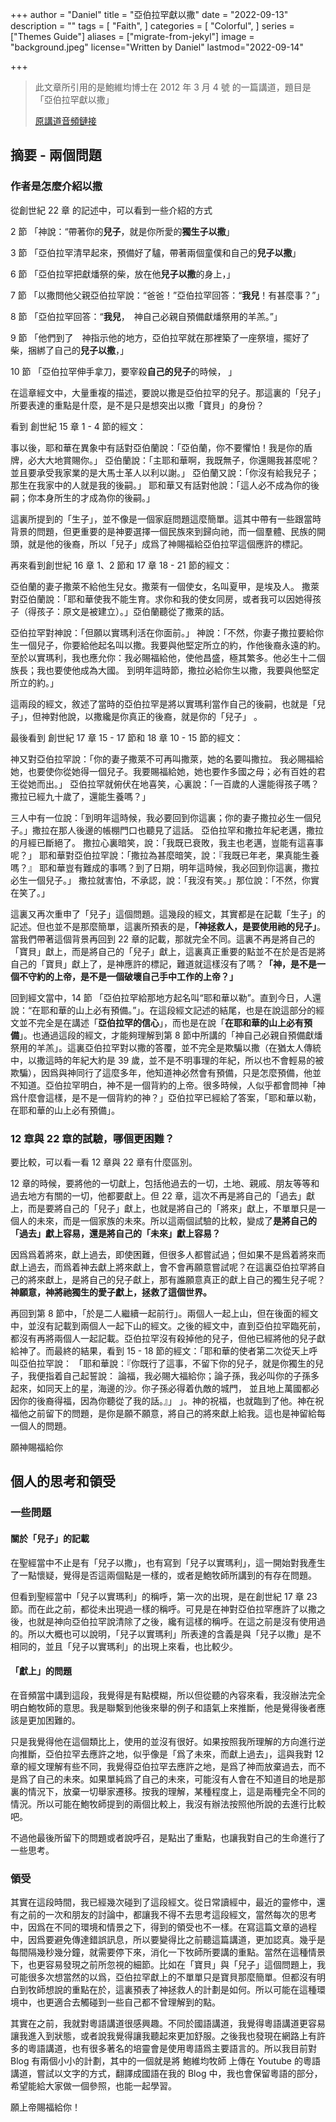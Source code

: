 +++
author = "Daniel"
title = "亞伯拉罕獻以撒"
date = "2022-09-13"
description = ""
tags = [
    "Faith",
]
categories = [
    "Colorful",
]
series = ["Themes Guide"]
aliases = ["migrate-from-jekyl"]
image = "background.jpeg"
license="Written by Daniel"
lastmod="2022-09-14"

+++

>  此文章所引用的是鮑維均博士在 2012 年 3 月 4 號 的一篇講道，題目是「亞伯拉罕獻以撒」
>
> [原講道音頻鏈接](https://www.youtube.com/watch?v=QnqRiJXXRyI&list=PLtrnB_vqQmqSdoOFU038VVuk3UiZZ2pLK&index=3&t=281s)

## 摘要 - 兩個問題

### 作者是怎麼介紹以撒

從創世紀 22 章 的記述中，可以看到一些介紹的方式

2 節 「神說：“帶著你的**兒子**，就是你所愛的**獨生子以撒**」

3 節 「亞伯拉罕清早起來，預備好了驢，帶著兩個童僕和自己的**兒子以撒**」

6 節 「亞伯拉罕把獻燔祭的柴，放在他**兒子以撒**的身上，」

7 節 「以撒問他父親亞伯拉罕說：“爸爸！”亞伯拉罕回答：“**我兒**！有甚麼事？”」

8 節 「亞伯拉罕回答：“**我兒**，　神自己必親自預備獻燔祭用的羊羔。”」

9 節 「他們到了　神指示他的地方，亞伯拉罕就在那裡築了一座祭壇，擺好了柴，捆綁了自己的**兒子以撒**，」

10 節 「亞伯拉罕伸手拿刀，要宰殺**自己的兒子**的時候， 」

在這章經文中，大量重複的描述，要說以撒是亞伯拉罕的兒子。那這裏的「兒子」所要表達的重點是什麼，是不是只是想突出以撒「寶貝」的身份？

看到 創世紀 15 章 1 - 4 節的經文：

事以後，耶和華在異象中有話對亞伯蘭說：「亞伯蘭，你不要懼怕！我是你的盾牌，必大大地賞賜你。」 亞伯蘭說：「主耶和華啊，我既無子，你還賜我甚麼呢？並且要承受我家業的是大馬士革人以利以謝。」 亞伯蘭又說：「你沒有給我兒子；那生在我家中的人就是我的後嗣。」 耶和華又有話對他說：「這人必不成為你的後嗣；你本身所生的才成為你的後嗣。」 

這裏所提到的「生子」，並不像是一個家庭問題這麼簡單。這其中帶有一些跟當時背景的問題，但更重要的是神要選擇一個民族來到歸向祂，而一個羣體、民族的開頭，就是他的後裔，所以「兒子」成爲了神賜福給亞伯拉罕這個應許的標記。

再來看到創世紀 16 章 1、2 節和 17 章 18 - 21 節的經文：

亞伯蘭的妻子撒萊不給他生兒女。撒萊有一個使女，名叫夏甲，是埃及人。 撒萊對亞伯蘭說：「耶和華使我不能生育。求你和我的使女同房，或者我可以因她得孩子（得孩子：原文是被建立）。」亞伯蘭聽從了撒萊的話。 

亞伯拉罕對神說：「但願以實瑪利活在你面前。」 神說：「不然，你妻子撒拉要給你生一個兒子，你要給他起名叫以撒。我要與他堅定所立的約，作他後裔永遠的約。 至於以實瑪利，我也應允你：我必賜福給他，使他昌盛，極其繁多。他必生十二個族長；我也要使他成為大國。 到明年這時節，撒拉必給你生以撒，我要與他堅定所立的約。」

這兩段的經文，敘述了當時的亞伯拉罕是將以實瑪利當作自己的後嗣，也就是「兒子」，但神對他說，以撒纔是你真正的後裔，就是你的「兒子」 。

最後看到 創世紀 17 章 15 - 17 節和 18 章 10 - 15 節的經文：

神又對亞伯拉罕說：「你的妻子撒萊不可再叫撒萊，她的名要叫撒拉。 我必賜福給她，也要使你從她得一個兒子。我要賜福給她，她也要作多國之母；必有百姓的君王從她而出。」 亞伯拉罕就俯伏在地喜笑，心裏說：「一百歲的人還能得孩子嗎？撒拉已經九十歲了，還能生養嗎？」  

三人中有一位說：「到明年這時候，我必要回到你這裏；你的妻子撒拉必生一個兒子。」撒拉在那人後邊的帳棚門口也聽見了這話。 亞伯拉罕和撒拉年紀老邁，撒拉的月經已斷絕了。 撒拉心裏暗笑，說：「我既已衰敗，我主也老邁，豈能有這喜事呢？」 耶和華對亞伯拉罕說：「撒拉為甚麼暗笑，說：『我既已年老，果真能生養嗎？』 耶和華豈有難成的事嗎？到了日期，明年這時候，我必回到你這裏，撒拉必生一個兒子。」 撒拉就害怕，不承認，說：「我沒有笑。」那位說：「不然，你實在笑了。」

這裏又再次重申了「兒子」這個問題。這幾段的經文，其實都是在記載「生子」的記述。但也並不是那麼簡單，這裏所預表的是，**「神拯救人，是要使用祂的兒子」**。當我們帶著這個背景再回到 22 章的記載，那就完全不同。這裏不再是將自己的「寶貝」獻上，而是將自己的「兒子」獻上，這裏真正重要的點並不在於是否是將自己的「寶貝」獻上了，是神應許的標記，難道就這樣沒有了嗎？**「神，是不是一個不守約的上帝，是不是一個破壞自己手中工作的上帝？」**

回到經文當中，14 節 「亞伯拉罕給那地方起名叫“耶和華以勒”。直到今日，人還說：“在耶和華的山上必有預備。”」。在這段經文記述的結尾，也是在說這部分的經文並不完全是在講述「**亞伯拉罕的信心**」，而也是在說「**在耶和華的山上必有預備**」。也通過這段的經文，才能夠理解到第 8 節中所講的「神自己必親自預備獻燔祭用的羊羔」。這裏亞伯拉罕對以撒的答覆，並不完全是欺騙以撒（在猶太人傳統中，以撒這時的年紀大約是 39 歲，並不是不明事理的年紀，所以也不會輕易的被欺騙），因爲與神同行了這麼多年，他知道神必然會有預備，只是怎麼預備，他並不知道。亞伯拉罕明白，神不是一個背約的上帝。很多時候，人似乎都會問神「神爲什麼會這樣，是不是一個背約的神？」亞伯拉罕已經給了答案，「耶和華以勒，在耶和華的山上必有預備」。

### 12 章與 22 章的試驗，哪個更困難？

要比較，可以看一看 12 章與 22 章有什麼區別。

12 章的時候，要將他的一切獻上，包括他過去的一切，土地、親戚、朋友等等和過去地方有關的一切，他都要獻上。但 22 章，這次不再是將自己的「過去」獻上，而是要將自己的「兒子」獻上，也就是將自己的「將來」獻上，不單單只是一個人的未來，而是一個家族的未來。所以這兩個試驗的比較，變成了**是將自己的「過去」獻上容易，還是將自己的「未來」獻上容易？**

因爲爲着將來，獻上過去，即使困難，但很多人都嘗試過；但如果不是爲着將來而獻上過去，而爲着神去獻上將來獻上，會不會再願意嘗試呢？在這裏亞伯拉罕將自己的將來獻上，是將自己的兒子獻上，那有誰願意真正的獻上自己的獨生兒子呢？**神願意，神將祂獨生的愛子獻上，拯救了這個世界。**

再回到第 8 節中，「於是二人繼續一起前行」。兩個人一起上山，但在後面的經文中，並沒有記載到兩個人一起下山的經文。之後的經文中，直到亞伯拉罕臨死前，都沒有再將兩個人一起記載。亞伯拉罕沒有殺掉他的兒子，但他已經將他的兒子獻給神了。而最終的結果，看到 15 - 18 節的經文：「耶和華的使者第二次從天上呼叫亞伯拉罕說： 「耶和華說：『你既行了這事，不留下你的兒子，就是你獨生的兒子，我便指着自己起誓說： 論福，我必賜大福給你；論子孫，我必叫你的子孫多起來，如同天上的星，海邊的沙。你子孫必得着仇敵的城門， 並且地上萬國都必因你的後裔得福，因為你聽從了我的話。』」 」。神的祝福，也就臨到了他。神在祝福他之前留下的問題，是你是願不願意，將自己的將來獻上給我。這也是神留給每一個人的問題。

願神賜福給你

## 個人的思考和領受

### 一些問題

#### 關於「兒子」的記載

在聖經當中不止是有「兒子以撒」，也有寫到「兒子以實瑪利」，這一開始對我產生了一點懷疑，覺得是否這兩個點是一樣的，或者是鮑牧師所講到的有存在問題。

但看到聖經當中「兒子以實瑪利」的稱呼，第一次的出現，是在創世紀 17 章 23 節。而在此之前，都從未出現過一樣的稱呼。可見是在神對亞伯拉罕應許了以撒之後，也就是神向亞伯拉罕說清除了之後，纔有這樣的稱呼。在這之前是沒有使用過的。所以大概也可以說明，「兒子以實瑪利」所表達的含義是與「兒子以撒」是不相同的，並且「兒子以實瑪利」的出現上來看，也比較少。

#### 「獻上」的問題

在音頻當中講到這段，我覺得是有點模糊，所以但從聽的內容來看，我沒辦法完全明白鮑牧師的意思。我是聯繫到他後來舉的例子和語氣上來推斷，他是覺得後者應該是更加困難的。

只是我覺得他在這個類比上，使用的並沒有很好。如果按照我所理解的方向進行逆向推斷，亞伯拉罕去應許之地，似乎像是「爲了未來，而獻上過去」，這與我對 12 章的經文理解有些不同，我覺得亞伯拉罕去應許之地，是爲了神而放棄過去，而不是爲了自己的未來。如果單純爲了自己的未來，可能沒有人會在不知道目的地是那裏的情況下，放棄一切舉家遷移。按我的理解，某種程度上，這是兩種完全不同的情況。所以可能在鮑牧師提到的兩個比較上，我沒有辦法按照他所說的去進行比較吧。

不過他最後所留下的問題或者說呼召，是點出了重點，也讓我對自己的生命進行了一些思考。

### 領受

其實在這段時間，我已經幾次碰到了這段經文。從日常讀經中，最近的靈修中，還有之前的一次和朋友的討論中，都讓我不得不去思考這段經文，當然每次的思考中，因爲在不同的環境和情景之下，得到的領受也不一樣。在寫這篇文章的過程中，因爲要避免傳達錯誤訊息，所以要變得比之前聽這篇講道，更加認真。幾乎是每間隔幾秒幾分鐘，就需要停下來，消化一下牧師所要講的重點。當然在這種情景下，也更容易發現之前所忽視的細節。比如在「寶貝」與「兒子」這個問題上，我可能很多次想當然的以爲，亞伯拉罕獻上的不單單只是寶貝那麼簡單。但都沒有明白到牧師想說的重點在於，這裏預表了神拯救人的計劃是如何。所以可能在這種環境中，也更適合去觸碰到一些自己都不曾理解到的點。

其實在之前，我就對粵語講道很感興趣。不同於國語講道，我覺得粵語講道更容易讓我進入到狀態，或者說我覺得讓我聽起來更加舒服。之後我也發現在網路上有許多的粵語講道，也有很多著名的培靈會是使用粵語爲主要語言的。所以我目前對 Blog 有兩個小小的計劃，其中的一個就是將 鮑維均牧師 上傳在 Youtube 的粵語講道，嘗試以文字的方式，翻譯成國語在我的 Blog 中，我也會保留粵語的部分，希望能給大家做一個參照，也能一起學習。

願上帝賜福給你！
